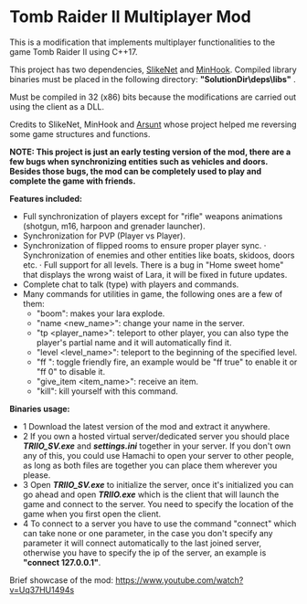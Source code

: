 # Tomb Raider II Multiplayer Mod
 
This is a modification that implements multiplayer functionalities to the game Tomb Raider II using C++17.

This project has two dependencies, [SlikeNet](https://www.slikesoft.com/) and [MinHook](https://github.com/TsudaKageyu/minhook). Compiled library binaries must be placed in the following directory: **"SolutionDir\deps\libs\"** .

Must be compiled in 32 (x86) bits because the modifications are carried out using the client as a DLL.

Credits to SlikeNet, MinHook and [Arsunt](https://github.com/Arsunt/TR2Main) whose project helped me reversing some game structures and functions.

**NOTE: This project is just an early testing version of the mod, there are a few bugs when synchronizing entities such as vehicles and doors. Besides those bugs, the mod can be completely used to play and complete the game with friends.**

**Features included:**

- Full synchronization of players except for "rifle" weapons animations (shotgun, m16, harpoon and grenader launcher).
- Synchronization for PVP (Player vs Player).
- Synchronization of flipped rooms to ensure proper player sync.
· Synchronization of enemies and other entities like boats, skidoos, doors etc.
· Full support for all levels. There is a bug in "Home sweet home" that displays the wrong waist of Lara, it will be fixed in future updates.
- Complete chat to talk (type) with players and commands.
- Many commands for utilities in game, the following ones are a few of them:
    - "boom": makes your lara explode.
    - "name <new_name>": change your name in the server.
    - "tp <player_name>": teleport to other player, you can also type the player's partial name and it will automatically find it.
    - "level <level_name>": teleport to the beginning of the specified level.
    - "ff <state>": toggle friendly fire, an example would be "ff true" to enable it or "ff 0" to disable it.
    - "give_item <item_name>": receive an item.
    - "kill": kill yourself with this command.

**Binaries usage:**

- 1 Download the latest version of the mod and extract it anywhere.
- 2 If you own a hosted virtual server/dedicated server you should place **_TRIIO_SV.exe_** and **_settings.ini_** together in your server. If you don't own any of this, you could use Hamachi to open your server to other people, as long as both files are together you can place them wherever you please.
- 3 Open **_TRIIO_SV.exe_** to initialize the server, once it's initialized you can go ahead and open **_TRIIO.exe_** which is the client that will launch the game and connect to the server. You need to specify the location of the game when you first open the client.
- 4 To connect to a server you have to use the command "connect" which can take none or one parameter, in the case you don't specify any parameter it will connect automatically to the last joined server, otherwise you have to specify the ip of the server, an example is **"connect 127.0.0.1"**.

Brief showcase of the mod: https://www.youtube.com/watch?v=Uq37HU1494s
